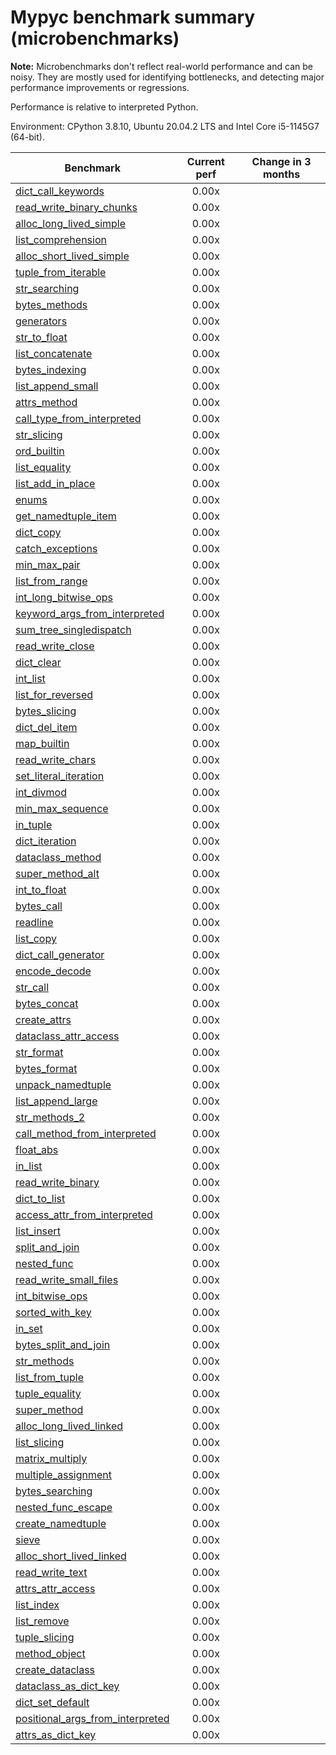 # Mypyc benchmark summary (microbenchmarks)

**Note:** Microbenchmarks don't reflect real-world performance and can be noisy.
           They are mostly used for identifying bottlenecks, and detecting major performance
           improvements or regressions.

Performance is relative to interpreted Python.

Environment: CPython 3.8.10, Ubuntu 20.04.2 LTS and Intel Core i5-1145G7 (64-bit).

| Benchmark | Current perf | Change in 3 months |
| --- | :---: | :---: |
| [dict_call_keywords](benchmarks/dict_call_keywords.md) | 0.00x |  |
| [read_write_binary_chunks](benchmarks/read_write_binary_chunks.md) | 0.00x |  |
| [alloc_long_lived_simple](benchmarks/alloc_long_lived_simple.md) | 0.00x |  |
| [list_comprehension](benchmarks/list_comprehension.md) | 0.00x |  |
| [alloc_short_lived_simple](benchmarks/alloc_short_lived_simple.md) | 0.00x |  |
| [tuple_from_iterable](benchmarks/tuple_from_iterable.md) | 0.00x |  |
| [str_searching](benchmarks/str_searching.md) | 0.00x |  |
| [bytes_methods](benchmarks/bytes_methods.md) | 0.00x |  |
| [generators](benchmarks/generators.md) | 0.00x |  |
| [str_to_float](benchmarks/str_to_float.md) | 0.00x |  |
| [list_concatenate](benchmarks/list_concatenate.md) | 0.00x |  |
| [bytes_indexing](benchmarks/bytes_indexing.md) | 0.00x |  |
| [list_append_small](benchmarks/list_append_small.md) | 0.00x |  |
| [attrs_method](benchmarks/attrs_method.md) | 0.00x |  |
| [call_type_from_interpreted](benchmarks/call_type_from_interpreted.md) | 0.00x |  |
| [str_slicing](benchmarks/str_slicing.md) | 0.00x |  |
| [ord_builtin](benchmarks/ord_builtin.md) | 0.00x |  |
| [list_equality](benchmarks/list_equality.md) | 0.00x |  |
| [list_add_in_place](benchmarks/list_add_in_place.md) | 0.00x |  |
| [enums](benchmarks/enums.md) | 0.00x |  |
| [get_namedtuple_item](benchmarks/get_namedtuple_item.md) | 0.00x |  |
| [dict_copy](benchmarks/dict_copy.md) | 0.00x |  |
| [catch_exceptions](benchmarks/catch_exceptions.md) | 0.00x |  |
| [min_max_pair](benchmarks/min_max_pair.md) | 0.00x |  |
| [list_from_range](benchmarks/list_from_range.md) | 0.00x |  |
| [int_long_bitwise_ops](benchmarks/int_long_bitwise_ops.md) | 0.00x |  |
| [keyword_args_from_interpreted](benchmarks/keyword_args_from_interpreted.md) | 0.00x |  |
| [sum_tree_singledispatch](benchmarks/sum_tree_singledispatch.md) | 0.00x |  |
| [read_write_close](benchmarks/read_write_close.md) | 0.00x |  |
| [dict_clear](benchmarks/dict_clear.md) | 0.00x |  |
| [int_list](benchmarks/int_list.md) | 0.00x |  |
| [list_for_reversed](benchmarks/list_for_reversed.md) | 0.00x |  |
| [bytes_slicing](benchmarks/bytes_slicing.md) | 0.00x |  |
| [dict_del_item](benchmarks/dict_del_item.md) | 0.00x |  |
| [map_builtin](benchmarks/map_builtin.md) | 0.00x |  |
| [read_write_chars](benchmarks/read_write_chars.md) | 0.00x |  |
| [set_literal_iteration](benchmarks/set_literal_iteration.md) | 0.00x |  |
| [int_divmod](benchmarks/int_divmod.md) | 0.00x |  |
| [min_max_sequence](benchmarks/min_max_sequence.md) | 0.00x |  |
| [in_tuple](benchmarks/in_tuple.md) | 0.00x |  |
| [dict_iteration](benchmarks/dict_iteration.md) | 0.00x |  |
| [dataclass_method](benchmarks/dataclass_method.md) | 0.00x |  |
| [super_method_alt](benchmarks/super_method_alt.md) | 0.00x |  |
| [int_to_float](benchmarks/int_to_float.md) | 0.00x |  |
| [bytes_call](benchmarks/bytes_call.md) | 0.00x |  |
| [readline](benchmarks/readline.md) | 0.00x |  |
| [list_copy](benchmarks/list_copy.md) | 0.00x |  |
| [dict_call_generator](benchmarks/dict_call_generator.md) | 0.00x |  |
| [encode_decode](benchmarks/encode_decode.md) | 0.00x |  |
| [str_call](benchmarks/str_call.md) | 0.00x |  |
| [bytes_concat](benchmarks/bytes_concat.md) | 0.00x |  |
| [create_attrs](benchmarks/create_attrs.md) | 0.00x |  |
| [dataclass_attr_access](benchmarks/dataclass_attr_access.md) | 0.00x |  |
| [str_format](benchmarks/str_format.md) | 0.00x |  |
| [bytes_format](benchmarks/bytes_format.md) | 0.00x |  |
| [unpack_namedtuple](benchmarks/unpack_namedtuple.md) | 0.00x |  |
| [list_append_large](benchmarks/list_append_large.md) | 0.00x |  |
| [str_methods_2](benchmarks/str_methods_2.md) | 0.00x |  |
| [call_method_from_interpreted](benchmarks/call_method_from_interpreted.md) | 0.00x |  |
| [float_abs](benchmarks/float_abs.md) | 0.00x |  |
| [in_list](benchmarks/in_list.md) | 0.00x |  |
| [read_write_binary](benchmarks/read_write_binary.md) | 0.00x |  |
| [dict_to_list](benchmarks/dict_to_list.md) | 0.00x |  |
| [access_attr_from_interpreted](benchmarks/access_attr_from_interpreted.md) | 0.00x |  |
| [list_insert](benchmarks/list_insert.md) | 0.00x |  |
| [split_and_join](benchmarks/split_and_join.md) | 0.00x |  |
| [nested_func](benchmarks/nested_func.md) | 0.00x |  |
| [read_write_small_files](benchmarks/read_write_small_files.md) | 0.00x |  |
| [int_bitwise_ops](benchmarks/int_bitwise_ops.md) | 0.00x |  |
| [sorted_with_key](benchmarks/sorted_with_key.md) | 0.00x |  |
| [in_set](benchmarks/in_set.md) | 0.00x |  |
| [bytes_split_and_join](benchmarks/bytes_split_and_join.md) | 0.00x |  |
| [str_methods](benchmarks/str_methods.md) | 0.00x |  |
| [list_from_tuple](benchmarks/list_from_tuple.md) | 0.00x |  |
| [tuple_equality](benchmarks/tuple_equality.md) | 0.00x |  |
| [super_method](benchmarks/super_method.md) | 0.00x |  |
| [alloc_long_lived_linked](benchmarks/alloc_long_lived_linked.md) | 0.00x |  |
| [list_slicing](benchmarks/list_slicing.md) | 0.00x |  |
| [matrix_multiply](benchmarks/matrix_multiply.md) | 0.00x |  |
| [multiple_assignment](benchmarks/multiple_assignment.md) | 0.00x |  |
| [bytes_searching](benchmarks/bytes_searching.md) | 0.00x |  |
| [nested_func_escape](benchmarks/nested_func_escape.md) | 0.00x |  |
| [create_namedtuple](benchmarks/create_namedtuple.md) | 0.00x |  |
| [sieve](benchmarks/sieve.md) | 0.00x |  |
| [alloc_short_lived_linked](benchmarks/alloc_short_lived_linked.md) | 0.00x |  |
| [read_write_text](benchmarks/read_write_text.md) | 0.00x |  |
| [attrs_attr_access](benchmarks/attrs_attr_access.md) | 0.00x |  |
| [list_index](benchmarks/list_index.md) | 0.00x |  |
| [list_remove](benchmarks/list_remove.md) | 0.00x |  |
| [tuple_slicing](benchmarks/tuple_slicing.md) | 0.00x |  |
| [method_object](benchmarks/method_object.md) | 0.00x |  |
| [create_dataclass](benchmarks/create_dataclass.md) | 0.00x |  |
| [dataclass_as_dict_key](benchmarks/dataclass_as_dict_key.md) | 0.00x |  |
| [dict_set_default](benchmarks/dict_set_default.md) | 0.00x |  |
| [positional_args_from_interpreted](benchmarks/positional_args_from_interpreted.md) | 0.00x |  |
| [attrs_as_dict_key](benchmarks/attrs_as_dict_key.md) | 0.00x |  |
